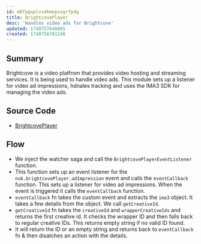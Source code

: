 ```yaml
---
id: m8fpguplxsdkmepssgrfpdg
title: BrightcovePlayer
desc: 'Handles video ads for Brightcove'
updated: 1740757646065
created: 1740756781240
---
```

## Summary
Brightcove is a video platfrom that provides video hosting and streaming services. It is being used to handle video ads. This module sets up a listener for video ad impressions, hdnales tracking and uses the IMA3 SDK for managing the video ads. 

## Source Code
- [BrightcovePlayer](/ncu-ad-manager/src/Modules/BrightcovePlayer/BrightcovePlayer.ts)

## Flow 
- We inject the watcher saga and call the `BrightcovePlayerEventListener` function. 
- This function sets up an event listener for the `nuk.brightcovePlayer.adImpression` event and calls the `eventCallback` function. This sets up a listener for video ad impressions. When the event is triggered it calls the `eventCallback` function. 
- `eventCallback` fn takes the custom event and extracts the `ima3` object. It takes a few details from the object. We call `getCreativeId`. 
- `getCreativeId` fn takes the `creativeId` and `wrapperCreativeIds` and returns the first creative id. It checks the wrapper ID and then falls back to regular creative IDs. This returns empty string if no valid ID found. 
- It will return the ID or an empty string and returns back to `eventCallback` fn & then disatches an action with the details. 
